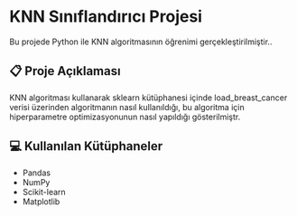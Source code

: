 # KNN Sınıflandırıcı Projesi

Bu projede Python ile KNN algoritmasının öğrenimi gerçekleştirilmiştir..

## 📋 Proje Açıklaması
KNN algoritması kullanarak sklearn kütüphanesi içinde load_breast_cancer verisi üzerinden algoritmanın nasıl kullanıldığı,
bu algoritma için hiperparametre optimizasyonunun nasıl yapıldığı gösterilmiştr.

## 💻 Kullanılan Kütüphaneler
- Pandas
- NumPy
- Scikit-learn
- Matplotlib

